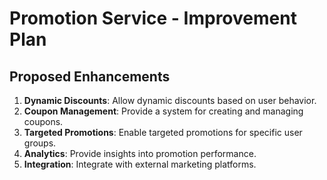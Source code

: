 # Promotion Service - Improvement Plan

## Proposed Enhancements

1. **Dynamic Discounts**: Allow dynamic discounts based on user behavior.
2. **Coupon Management**: Provide a system for creating and managing coupons.
3. **Targeted Promotions**: Enable targeted promotions for specific user groups.
4. **Analytics**: Provide insights into promotion performance.
5. **Integration**: Integrate with external marketing platforms.
